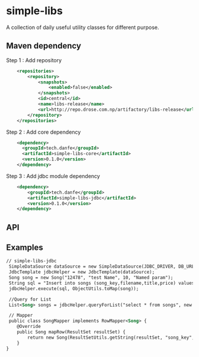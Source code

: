 # simple-libs
A collection of daily useful utility classes for different purpose.

## Maven dependency

Step 1 : Add repository 
```xml
    <repositories>
        <repository>
            <snapshots>
                <enabled>false</enabled>
            </snapshots>
            <id>central</id>
            <name>libs-release</name>
            <url>http://repo.drose.com.np/artifactory/libs-release</url>
        </repository>
    </repositories>
```
Step 2 : Add core dependency 
```xml
    <dependency>
      <groupId>tech.danfe</groupId>
      <artifactId>simple-libs-core</artifactId>
      <version>0.1.0</version>
    </dependency>
```
Step 3 : Add jdbc module dependency
```xml
    <dependency>
        <groupId>tech.danfe</groupId>
        <artifactId>simple-libs-jdbc</artifactId>
        <version>0.1.0</version>
    </dependency>
```

## API

## Examples 
```xml
// simple-libs-jdbc 
 SimpleDataSource dataSource = new SimpleDataSource(JDBC_DRIVER, DB_URL, USER, PASS);
 JdbcTemplate jdbcHelper = new JdbcTemplate(dataSource);
 Song song = new Song("12478", "test Name", 10, "Named param");
 String sql = "Insert into songs (song_key,filename,title,price) values (:songKey,:fileName,:title,:price)";
 jdbcHelper.execute(sql, ObjectUtils.toMap(song));

 //Query for List
 List<Song> songs = jdbcHelper.queryForList("select * from songs", new SongMapper());

 // Mapper
 public class SongMapper implements RowMapper<Song> {
    @Override
    public Song mapRow(ResultSet resultSet) {
        return new Song(ResultSetUtils.getString(resultSet, "song_key", null), ResultSetUtils.getString(resultSet, "filename", null), ResultSetUtils.getDouble(resultSet, "price", 0), ResultSetUtils.getString(resultSet, "title", null));
    }
}
```




